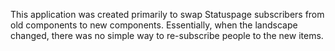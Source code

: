 This application was created primarily to swap Statuspage subscribers from old components to new components. Essentially, when the landscape changed, there was no simple way to re-subscribe people to the new items.
